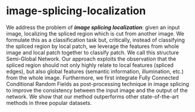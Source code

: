 # image-splicing-localization
We address the problem of ***image splicing localization***: given an input image, localizing the spliced region which is cut from another image. We formulate this as a classification task but, critically, instead of classifying the spliced region by local patch, we leverage the features from whole image and local patch together to classify patch. We call this structure Semi-Global Network. Our approach exploits the observation that the spliced region should not only highly relate to local features (spliced edges), but also global features (semantic information, illumination, etc.) from the whole image. Furthermore, we first integrate Fully Connected Conditional Random Fields as post-processing technique in image splicing to improve the consistency between the input image and the output of the network. We show that our method outperforms other state-of-the-art methods in three popular datasets. 


